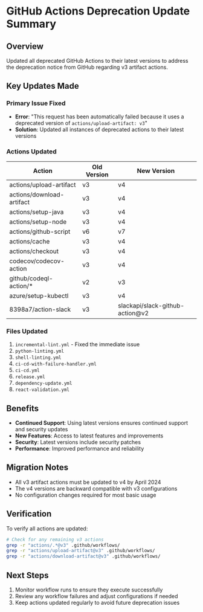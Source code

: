 # GitHub Actions Deprecation Update Summary

## Overview
Updated all deprecated GitHub Actions to their latest versions to address the deprecation notice from GitHub regarding v3 artifact actions.

## Key Updates Made

### Primary Issue Fixed
- **Error**: "This request has been automatically failed because it uses a deprecated version of `actions/upload-artifact: v3`"
- **Solution**: Updated all instances of deprecated actions to their latest versions

### Actions Updated

| Action | Old Version | New Version |
|--------|-------------|-------------|
| actions/upload-artifact | v3 | v4 |
| actions/download-artifact | v3 | v4 |
| actions/setup-java | v3 | v4 |
| actions/setup-node | v3 | v4 |
| actions/github-script | v6 | v7 |
| actions/cache | v3 | v4 |
| actions/checkout | v3 | v4 |
| codecov/codecov-action | v3 | v4 |
| github/codeql-action/* | v2 | v3 |
| azure/setup-kubectl | v3 | v4 |
| 8398a7/action-slack | v3 | slackapi/slack-github-action@v2 |

### Files Updated
1. `incremental-lint.yml` - Fixed the immediate issue
2. `python-linting.yml`
3. `shell-linting.yml`
4. `ci-cd-with-failure-handler.yml`
5. `ci-cd.yml`
6. `release.yml`
7. `dependency-update.yml`
8. `react-validation.yml`

## Benefits
- **Continued Support**: Using latest versions ensures continued support and security updates
- **New Features**: Access to latest features and improvements
- **Security**: Latest versions include security patches
- **Performance**: Improved performance and reliability

## Migration Notes
- All v3 artifact actions must be updated to v4 by April 2024
- The v4 versions are backward compatible with v3 configurations
- No configuration changes required for most basic usage

## Verification
To verify all actions are updated:
```bash
# Check for any remaining v3 actions
grep -r "actions/.*@v3" .github/workflows/
grep -r "actions/upload-artifact@v3" .github/workflows/
grep -r "actions/download-artifact@v3" .github/workflows/
```

## Next Steps
1. Monitor workflow runs to ensure they execute successfully
2. Review any workflow failures and adjust configurations if needed
3. Keep actions updated regularly to avoid future deprecation issues